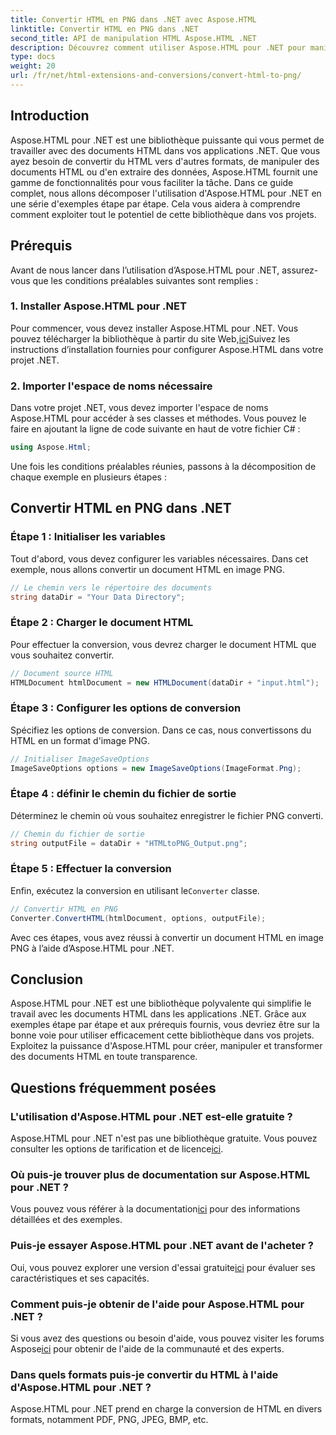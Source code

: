 ```yaml
---
title: Convertir HTML en PNG dans .NET avec Aspose.HTML
linktitle: Convertir HTML en PNG dans .NET
second_title: API de manipulation HTML Aspose.HTML .NET
description: Découvrez comment utiliser Aspose.HTML pour .NET pour manipuler et convertir des documents HTML. Guide étape par étape pour un développement .NET efficace.
type: docs
weight: 20
url: /fr/net/html-extensions-and-conversions/convert-html-to-png/
---
```


## Introduction

Aspose.HTML pour .NET est une bibliothèque puissante qui vous permet de travailler avec des documents HTML dans vos applications .NET. Que vous ayez besoin de convertir du HTML vers d'autres formats, de manipuler des documents HTML ou d'en extraire des données, Aspose.HTML fournit une gamme de fonctionnalités pour vous faciliter la tâche. Dans ce guide complet, nous allons décomposer l'utilisation d'Aspose.HTML pour .NET en une série d'exemples étape par étape. Cela vous aidera à comprendre comment exploiter tout le potentiel de cette bibliothèque dans vos projets.

## Prérequis

Avant de nous lancer dans l’utilisation d’Aspose.HTML pour .NET, assurez-vous que les conditions préalables suivantes sont remplies :

### 1. Installer Aspose.HTML pour .NET

 Pour commencer, vous devez installer Aspose.HTML pour .NET. Vous pouvez télécharger la bibliothèque à partir du site Web,[ici](https://releases.aspose.com/html/net/)Suivez les instructions d’installation fournies pour configurer Aspose.HTML dans votre projet .NET.

### 2. Importer l'espace de noms nécessaire

Dans votre projet .NET, vous devez importer l'espace de noms Aspose.HTML pour accéder à ses classes et méthodes. Vous pouvez le faire en ajoutant la ligne de code suivante en haut de votre fichier C# :

```csharp
using Aspose.Html;
```

Une fois les conditions préalables réunies, passons à la décomposition de chaque exemple en plusieurs étapes :

## Convertir HTML en PNG dans .NET

### Étape 1 : Initialiser les variables

Tout d'abord, vous devez configurer les variables nécessaires. Dans cet exemple, nous allons convertir un document HTML en image PNG.

```csharp
// Le chemin vers le répertoire des documents
string dataDir = "Your Data Directory";
```

### Étape 2 : Charger le document HTML

Pour effectuer la conversion, vous devrez charger le document HTML que vous souhaitez convertir. 

```csharp
// Document source HTML
HTMLDocument htmlDocument = new HTMLDocument(dataDir + "input.html");
```

### Étape 3 : Configurer les options de conversion

Spécifiez les options de conversion. Dans ce cas, nous convertissons du HTML en un format d'image PNG.

```csharp
// Initialiser ImageSaveOptions
ImageSaveOptions options = new ImageSaveOptions(ImageFormat.Png);
```

### Étape 4 : définir le chemin du fichier de sortie

Déterminez le chemin où vous souhaitez enregistrer le fichier PNG converti.

```csharp
// Chemin du fichier de sortie
string outputFile = dataDir + "HTMLtoPNG_Output.png";
```

### Étape 5 : Effectuer la conversion

 Enfin, exécutez la conversion en utilisant le`Converter` classe.

```csharp
// Convertir HTML en PNG
Converter.ConvertHTML(htmlDocument, options, outputFile);
```

Avec ces étapes, vous avez réussi à convertir un document HTML en image PNG à l’aide d’Aspose.HTML pour .NET.

## Conclusion

Aspose.HTML pour .NET est une bibliothèque polyvalente qui simplifie le travail avec les documents HTML dans les applications .NET. Grâce aux exemples étape par étape et aux prérequis fournis, vous devriez être sur la bonne voie pour utiliser efficacement cette bibliothèque dans vos projets. Exploitez la puissance d'Aspose.HTML pour créer, manipuler et transformer des documents HTML en toute transparence.

## Questions fréquemment posées

### L'utilisation d'Aspose.HTML pour .NET est-elle gratuite ?
 Aspose.HTML pour .NET n'est pas une bibliothèque gratuite. Vous pouvez consulter les options de tarification et de licence[ici](https://purchase.aspose.com/buy).

### Où puis-je trouver plus de documentation sur Aspose.HTML pour .NET ?
 Vous pouvez vous référer à la documentation[ici](https://reference.aspose.com/html/net/) pour des informations détaillées et des exemples.

### Puis-je essayer Aspose.HTML pour .NET avant de l'acheter ?
 Oui, vous pouvez explorer une version d'essai gratuite[ici](https://releases.aspose.com/) pour évaluer ses caractéristiques et ses capacités.

### Comment puis-je obtenir de l'aide pour Aspose.HTML pour .NET ?
 Si vous avez des questions ou besoin d'aide, vous pouvez visiter les forums Aspose[ici](https://forum.aspose.com/) pour obtenir de l'aide de la communauté et des experts.

### Dans quels formats puis-je convertir du HTML à l'aide d'Aspose.HTML pour .NET ?
Aspose.HTML pour .NET prend en charge la conversion de HTML en divers formats, notamment PDF, PNG, JPEG, BMP, etc.
